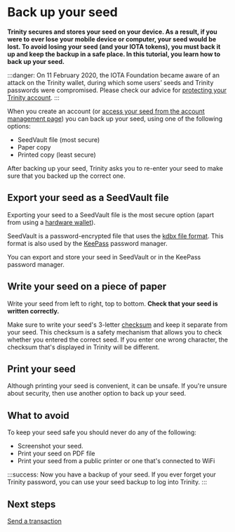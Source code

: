 # Back up your seed

**Trinity secures and stores your seed on your device. As a result, if you were to ever lose your mobile device or computer, your seed would be lost. To avoid losing your seed (and your IOTA tokens), you must back it up and keep the backup in a safe place. In this tutorial, you learn how to back up your seed.**

:::danger:
On 11 February 2020, the IOTA Foundation became aware of an attack on the Trinity wallet, during which some users’ seeds and Trinity passwords were compromised. Please check our advice for [protecting your Trinity account](../how-to-guides/protect-trinity-account.md).
:::

When you create an account (or [access your seed from the account management page](../how-to-guides/manage-your-account.md)) you can back up your seed, using one of the following options:

- SeedVault file (most secure)
- Paper copy
- Printed copy (least secure)

After backing up your seed, Trinity asks you to re-enter your seed to make sure that you backed up the correct one.

## Export your seed as a SeedVault file

Exporting your seed to a SeedVault file is the most secure option (apart from using a [hardware wallet](../concepts/hardware-wallet.md)).  

SeedVault is a password-encrypted file that uses the [kdbx file format](https://keepass.info/help/kb/kdbx_4.html). This format is also used by the [KeePass](https://keepass.info/) password manager.

You can export and store your seed in SeedVault or in the KeePass password manager. 

## Write your seed on a piece of paper

Write your seed from left to right, top to bottom. **Check that your seed is written correctly.**

Make sure to write your seed's 3-letter [checksum](root://getting-started/1.0/cryptography/checksums.md) and keep it separate from your seed. This checksum is a safety mechanism that allows you to check whether you entered the correct seed. If you enter one wrong character, the checksum that's displayed in Trinity will be different.

## Print your seed

Although printing your seed is convenient, it can be unsafe. If you're unsure about security, then use another option to back up your seed.

## What to avoid

To keep your seed safe you should never do any of the following:

- Screenshot your seed.
- Print your seed on PDF file
- Print your seed from a public printer or one that's connected to WiFi

:::success:
Now you have a backup of your seed. If you ever forget your Trinity password, you can use your seed backup to log into Trinity.
::: 

## Next steps

[Send a transaction](../how-to-guides/send-a-transaction.md)